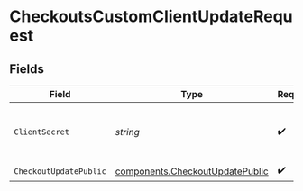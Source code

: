 # CheckoutsCustomClientUpdateRequest


## Fields

| Field                                                                              | Type                                                                               | Required                                                                           | Description                                                                        |
| ---------------------------------------------------------------------------------- | ---------------------------------------------------------------------------------- | ---------------------------------------------------------------------------------- | ---------------------------------------------------------------------------------- |
| `ClientSecret`                                                                     | *string*                                                                           | :heavy_check_mark:                                                                 | The checkout session client secret.                                                |
| `CheckoutUpdatePublic`                                                             | [components.CheckoutUpdatePublic](../../models/components/checkoutupdatepublic.md) | :heavy_check_mark:                                                                 | N/A                                                                                |